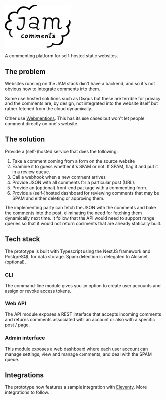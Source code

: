 <img src="https://github.com/teekay/JamComments/blob/master/jamcomments_logo.svg" style="width: 210px;"/>

A commenting platform for self-hosted static websites.

## The problem

Websites running on the JAM stack don't have a backend, and so it's not obvious how to integrate comments into them.

Some use hosted solutions such as Disqus but these are terrible for privacy and the comments are, by design, not integrated into the website itself but rather fetched from the cloud dynamically.

Other use [Webmentions](https://github.com/aaronpk/webmention.io). This has its use cases but won't let people comment directly on one's website.

## The solution

Provide a (self-)hosted service that does the following:

1. Take a comment coming from a form on the source website
2. Examine it to guess whether it's SPAM or not. If SPAM, flag it and put it in a review queue.
3. Call a webhook when a new comment arrives
4. Provide JSON with all comments for a particular post (URL).
5. Provide an (optional) front-end package with a commenting form.
6. Provide a (self-)hosted dashboard for reviewing comments that may be SPAM and either deleting or approving them.

The implementing party can fetch the JSON with the comments and bake the comments into the post, eliminating the need for fetching them dynamically next time. It follow that the API would need to support range queries so that it would not return comments that are already statically built.

## Tech stack

The prototype is built with Typescript using the NestJS framework and PostgreSQL for data storage. Spam detection is delegated to Akismet (optional).

### CLI

The command-line module gives you an option to create user accounts and assign or revoke access tokens.

### Web API

The API module exposes a REST interface that accepts incoming comments and returns comments associated with an account or also with a specific post / page.

### Admin interface

This module exposes a web dashboard where each user account can manage settings, view and manage comments, and deal with the SPAM queue.

## Integrations

The prototype now features a sample integration with [Eleventy](https://www.11ty.dev/). More integrations to follow.
